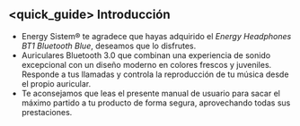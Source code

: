 ## <quick_guide> Introducción

* Energy Sistem® te agradece que hayas adquirido el *Energy Headphones BT1 Bluetooth Blue*, deseamos que lo disfrutes.
* Auriculares Bluetooth 3.0 que combinan una experiencia de sonido excepcional con un diseño moderno en colores frescos y juveniles. Responde a tus llamadas y controla la reproducción de tu música desde el propio auricular.
* Te aconsejamos que leas el presente manual de usuario para sacar el máximo partido a tu producto de forma segura, aprovechando todas sus prestaciones.


